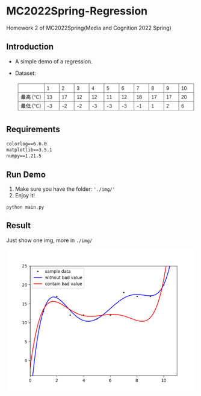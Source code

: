 # MC2022Spring-Regression

Homework 2 of MC2022Spring(Media and Cognition 2022 Spring)

## Introduction

- A simple demo of a regression.

- Dataset:

  ![img_data](resources/img_data.png)

## Requirements

```
colorlog==6.6.0
matplotlib==3.5.1
numpy==1.21.5
```

## Run Demo

1. Make sure you have the folder: `'./img/'`
2. Enjoy it!

```
python main.py
```

## Result

Just show one img, more in `./img/`

![reg_compare_m_5](img/reg_compare_m_5.png)